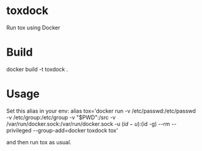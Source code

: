 # toxdock
Run tox using Docker

# Build
docker build -t toxdock .

# Usage
Set this alias in your env:
alias tox='docker run -v /etc/passwd:/etc/passwd -v /etc/group:/etc/group -v "$PWD":/src -v /var/run/docker.sock:/var/run/docker.sock -u $(id -u):$(id -g) --rm --privileged --group-add=docker toxdock tox'

and then run tox as usual.
